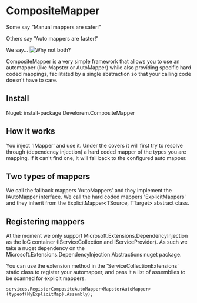 # CompositeMapper

Some say "Manual mappers are safer!"

Others say "Auto mappers are faster!"

We say...
![Why not both?](https://media1.tenor.com/images/067bb2e4df4aaa6d8c702eb9eabb0964/tenor.gif?itemid=11478682)


CompositeMapper is a very simple framework that allows you to use an automapper (like Mapster or AutoMapper) while also providing specific hard coded mappings, facilitated by a single abstraction so that your calling code doesn't have to care.

## Install

Nuget:  install-package Develorem.CompositeMapper

## How it works

You inject 'IMapper' and use it.
Under the covers it will first try to resolve through (dependency injection) a hard coded mapper of the types you are mapping.
If it can't find one, it will fall back to the configured auto mapper. 

## Two types of mappers

We call the fallback mappers 'AutoMappers' and they implement the IAutoMapper interface.
We call the hard coded mappers 'ExplicitMappers' and they inherit from the ExplicitMapper<TSource, TTarget> abstract class.

## Registering mappers

At the moment we only support Microsoft.Extensions.DependencyInjection as the IoC container (IServiceCollection and IServiceProvider). 
As such we take a nuget dependency on the Microsoft.Extensions.DependencyInjection.Abstractions nuget package.

You can use the extension method in the 'ServiceCollectionExtensions' static class to register your automapper, and pass it a list of assemblies to be scanned for explicit mappers.

```
services.RegisterCompositeAutoMapper<MapsterAutoMapper>(typeof(MyExplicitMap).Assembly);
```

